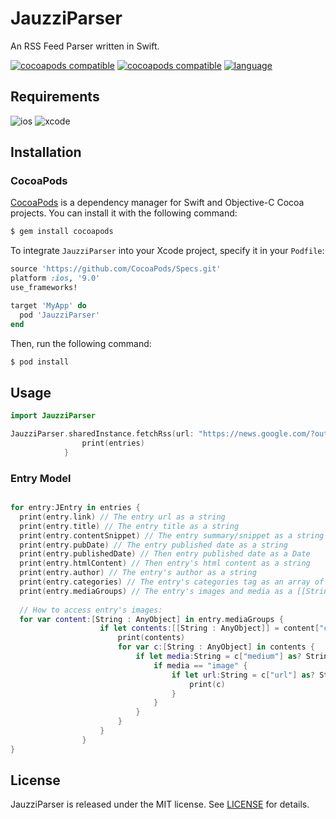 # JauzziParser

An RSS Feed Parser written in Swift.

[![cocoapods compatible](https://img.shields.io/badge/cocoapods-compatible-brightgreen.svg)](https://cocoapods.org/pods/JauzziParser)
[![cocoapods compatible](https://img.shields.io/badge/pod-v0.3.0-green.svg)](https://cocoapods.org/pods/JauzziParser)
[![language](https://img.shields.io/badge/swift-v3.0-orange.svg)](https://swift.org)

## Requirements

![ios](https://img.shields.io/badge/iOS-9.0-red.svg)
![xcode](https://img.shields.io/badge/XCode-8.1-blue.svg)

## Installation

### CocoaPods

[CocoaPods](http://cocoapods.org) is a dependency manager for Swift and Objective-C Cocoa projects. You can install it with the following command:

```bash
$ gem install cocoapods
```

To integrate `JauzziParser` into your Xcode project, specify it in your `Podfile`:

```ruby
source 'https://github.com/CocoaPods/Specs.git'
platform :ios, '9.0'
use_frameworks!

target 'MyApp' do
  pod 'JauzziParser'
end
```

Then, run the following command:

```bash
$ pod install
```

## Usage
    
```swift
import JauzziParser

JauzziParser.sharedInstance.fetchRss(url: "https://news.google.com/?output=rss") { [weak self] entries in
                print(entries)
            }
```

### Entry Model

```swift

for entry:JEntry in entries {
  print(entry.link) // The entry url as a string
  print(entry.title) // The entry title as a string
  print(entry.contentSnippet) // The entry summary/snippet as a string
  print(entry.pubDate) // The entry published date as a string
  print(entry.publishedDate) // Then entry published date as a Date
  print(entry.htmlContent) // Then entry's html content as a string
  print(entry.author) // The entry's author as a string
  print(entry.categories) // The entry's categories tag as an array of strings [String]
  print(entry.mediaGroups) // The entry's images and media as a [[String : AnyObject]]
  
  // How to access entry's images:
  for var content:[String : AnyObject] in entry.mediaGroups {
                    if let contents:[[String : AnyObject]] = content["contents"] as! [[String : AnyObject]] {
                        print(contents)
                        for var c:[String : AnyObject] in contents {
                            if let media:String = c["medium"] as? String {
                                if media == "image" {
                                    if let url:String = c["url"] as? String {
                                        print(c)
                                    }
                                }
                            }
                        }
                    }
                }
}
```   
## License

JauzziParser is released under the MIT license. See [LICENSE](https://github.com/fakerabbit/JauzziParser/blob/master/LICENSE) for details.


